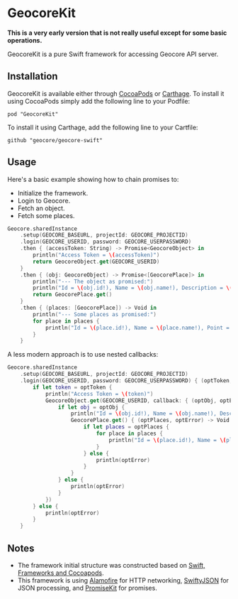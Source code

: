 # GeocoreKit

**This is a very early version that is not really useful except for some basic operations.**

GeocoreKit is a pure Swift framework for accessing Geocore API server.

## Installation

GeocoreKit is available either through [CocoaPods](http://cocoapods.org) or [Carthage](https://github.com/Carthage/Carthage). To install
it using CocoaPods simply add the following line to your Podfile:
```
pod "GeocoreKit"
```
To install it using Carthage, add the following line to your Cartfile:
```
github "geocore/geocore-swift"
```

## Usage

Here's a basic example showing how to chain promises to:
* Initialize the framework.
* Login to Geocore.
* Fetch an object.
* Fetch some places.
```swift
Geocore.sharedInstance
    .setup(GEOCORE_BASEURL, projectId: GEOCORE_PROJECTID)
    .login(GEOCORE_USERID, password: GEOCORE_USERPASSWORD)
    .then { (accessToken: String) -> Promise<GeocoreObject> in
        println("Access Token = \(accessToken)")
        return GeocoreObject.get(GEOCORE_USERID)
    }
    .then { (obj: GeocoreObject) -> Promise<[GeocorePlace]> in
        println("--- The object as promised:")
        println("Id = \(obj.id!), Name = \(obj.name!), Description = \(obj.description!)")
        return GeocorePlace.get()
    }
    .then { (places: [GeocorePlace]) -> Void in
        println("--- Some places as promised:")
        for place in places {
            println("Id = \(place.id!), Name = \(place.name!), Point = (\(place.point!.latitude!), \(place.point!.longitude!))")
        }
    }
```

A less modern approach is to use nested callbacks:
```swift
Geocore.sharedInstance
    .setup(GEOCORE_BASEURL, projectId: GEOCORE_PROJECTID)
    .login(GEOCORE_USERID, password: GEOCORE_USERPASSWORD) { (optToken, optError) -> Void in
        if let token = optToken {
            println("Access Token = \(token)")
            GeocoreObject.get(GEOCORE_USERID, callback: { (optObj, optError) -> Void in
                if let obj = optObj {
                    println("Id = \(obj.id!), Name = \(obj.name!), Description = \(obj.description!)")
                    GeocorePlace.get() { (optPlaces, optError) -> Void in
                        if let places = optPlaces {
                            for place in places {
                                println("Id = \(place.id!), Name = \(place.name!), Point = (\(place.point!.latitude!), \(place.point!.longitude!))")
                            }
                        } else {
                            println(optError)
                        }
                    }
                } else {
                    println(optError)
                }
            })
        } else {
            println(optError)
        }
    }
``` 

## Notes

- The framework initial structure was constructed based on [Swift, Frameworks and Cocoapods](https://medium.com/@sorenlind/swift-frameworks-and-cocoapods-9d24f4432ed6).
- This framework is using [Alamofire](https://github.com/Alamofire/Alamofire) for HTTP networking, [SwiftyJSON](https://github.com/SwiftyJSON/SwiftyJSON) for JSON processing, and [PromiseKit](https://github.com/mxcl/PromiseKit) for promises.
